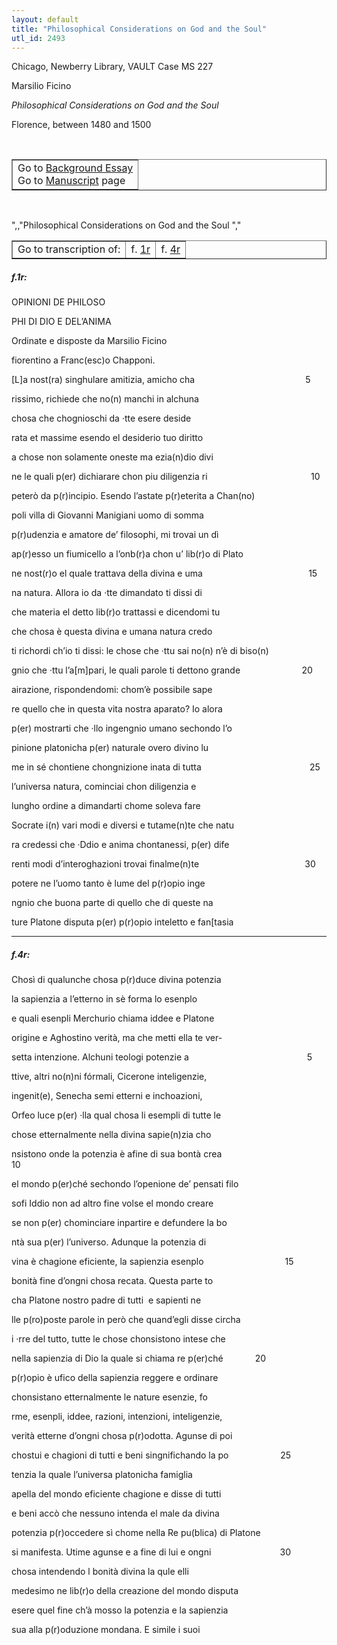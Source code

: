 ```yaml
---
layout: default
title: "Philosophical Considerations on God and the Soul"
utl_id: 2493
---
```


<p>Chicago, Newberry Library, VAULT Case MS 227</p>
<p style=""margin-left:.25in;"">Marsilio Ficino</p>
<p style=""margin-left:.25in;""><em>Philosophical Considerations on God and the Soul</em></p>
<p style=""margin-left:.25in;"">Florence, between 1480 and 1500</p>
<p style=""font-size: 0.1em;""> </p>
<table border=""0.5"" cellpadding=""1"" cellspacing=""1"" style=""width: 200px; background-color:#F8F8F8;""><tbody style=""border-color:#ccc""><tr style=""border-color:#ccc""><td>Go to <a href=""https://italian-paleography.library.utoronto.ca/content/about_IP_015"" style=""font-weight:300;"" target=""_blank"">Background Essay</a><br />
			Go to <a href=""https://italian-paleography.library.utoronto.ca/islandora/object/italianpaleography%3AIP_015"" style=""font-weight:300;"" target=""_blank"">Manuscript</a> page</td>
</tr></tbody></table><p> </p>
",,"Philosophical Considerations on God and the Soul
","
<table border=""0.5"" cellpadding=""1"" cellspacing=""1"" style=""width: 280px; margin-left: 0.25in;""><tbody><tr style=""border-color:#B3B6B7""><td style=""text-align:center"">Go to transcription of:</td>
<td style=""text-align:center"">f. <a href=""#1"">1r</a></td>
<td style=""text-align:center"">f. <a href=""#2"">4r</a></td>
</tr></tbody></table>
<h5 id=""1"" style=""color:#555;"">f.1r:</h5>
<p>OPINIONI DE PHILOSO</p>
<p>PHI DI DIO E DEL’ANIMA</p>
<p>Ordinate e disposte da Marsilio Ficino</p>
<p>fiorentino a Franc(esc)o Chapponi.</p>
<p>[L]a nost(ra) singhulare amitizia, amicho cha                                             5</p>
<p>rissimo, richiede che no(n) manchi in alchuna</p>
<p>chosa che chognioschi da ·tte esere deside</p>
<p>rata et massime esendo el desiderio tuo diritto</p>
<p>a chose non solamente oneste ma ezia(n)dio divi</p>
<p>ne le quali p(er) dichiarare chon piu diligenzia ri                                          10</p>
<p>peterò da p(r)incipio. Esendo l’astate p(r)eterita a Chan(no)</p>
<p>poli villa di Giovanni Manigiani uomo di somma</p>
<p>p(r)udenzia e amatore de’ filosophi, mi trovai un dì</p>
<p>ap(r)esso un fiumicello a l’onb(r)a chon u’ lib(r)o di Plato</p>
<p>ne nost(r)o el quale trattava della divina e uma                                           15</p>
<p>na natura. Allora io da ·tte dimandato ti dissi di</p>
<p>che materia el detto lib(r)o trattassi e dicendomi tu</p>
<p>che chosa è questa divina e umana natura credo</p>
<p>ti richordi ch’io ti dissi: le chose che ·ttu sai no(n) n’è di biso(n)</p>
<p>gnio che ·ttu l’a[m]pari, le quali parole ti dettono grande                         20</p>
<p>airazione, rispondendomi: chom’è possibile sape</p>
<p>re quello che in questa vita nostra aparato? Io alora</p>
<p>p(er) mostrarti che ·llo ingengnio umano sechondo l’o</p>
<p>pinione platonicha p(er) naturale overo divino lu</p>
<p>me in sé chontiene chongnizione inata di tutta                                            25</p>
<p>l’universa natura, cominciai chon diligenzia e</p>
<p>lungho ordine a dimandarti chome soleva fare</p>
<p>Socrate i(n) vari modi e diversi e tutame(n)te che natu</p>
<p>ra credessi che ·Ddio e anima chontanessi, p(er) dife</p>
<p>renti modi d’interoghazioni trovai finalme(n)te                                           30</p>
<p>potere ne l’uomo tanto è lume del p(r)opio inge</p>
<p>ngnio che buona parte di quello che di queste na</p>
<p>ture Platone disputa p(er) p(r)opio inteletto e fan[tasia</p>

<hr /><h5 id=""2"" style=""color:#555;"">f.4r:</h5>
<p>Chosì di qualunche chosa p(r)duce divina potenzia</p>
<p>la sapienzia a l’etterno in sè forma lo esenplo</p>
<p>e quali esenpli Merchurio chiama iddee e Platone</p>
<p>origine e Aghostino verità, ma che metti ella te ver-</p>
<p>setta intenzione. Alchuni teologi potenzie a                                                5</p>
<p>ttive, altri no(n)ni fórmali, Cicerone inteligenzie,</p>
<p>ingenit(e), Senecha semi etterni e inchoazioni,</p>
<p>Orfeo luce p(er) ·lla qual chosa li esempli di tutte le</p>
<p>chose etternalmente nella divina sapie(n)zia cho</p>
<p>nsistono onde la potenzia è afine di sua bontà crea                          10                   </p>
<p>el mondo p(er)ché sechondo l’openione de’ pensati filo</p>
<p>sofi Iddio non ad altro fine volse el mondo creare</p>
<p>se non p(er) chominciare inpartire e defundere la bo</p>
<p>ntà sua p(er) l’universo. Adunque la potenzia di</p>
<p>vina è chagione eficiente, la sapienzia esenplo                                 15</p>
<p>bonità fine d’ongni chosa recata. Questa parte to</p>
<p>cha Platone nostro padre di tutti  e sapienti ne</p>
<p>lle p(ro)poste parole in però che quand’egli disse circha</p>
<p>i ·rre del tutto, tutte le chose chonsistono intese che</p>
<p>nella sapienzia di Dio la quale si chiama re p(er)ché             20</p>
<p>p(r)opio è ufico della sapienzia reggere e ordinare</p>
<p>chonsistano etternalmente le nature esenzie, fo</p>
<p>rme, esenpli, iddee, razioni, intenzioni, inteligenzie,</p>
<p>verità etterne d’ongni chosa p(r)odotta. Agunse di poi</p>
<p>chostui e chagioni di tutti e beni singnifichando la po                     25</p>
<p>tenzia la quale l’universa platonicha famiglia</p>
<p>apella del mondo eficiente chagione e disse di tutti</p>
<p>e beni accò che nessuno intenda el male da divina</p>
<p>potenzia p(r)occedere sì chome nella Re pu(blica) di Platone</p>
<p>si manifesta. Utime agunse e a fine di lui e ongni                            30</p>
<p>chosa intendendo l bonità divina la qule elli</p>
<p>medesimo ne lib(r)o della creazione del mondo disputa</p>
<p>esere quel fine ch’à mosso la potenzia e la sapienzia</p>
<p>sua alla p(r)oduzione mondana. E simile i suoi</p>
